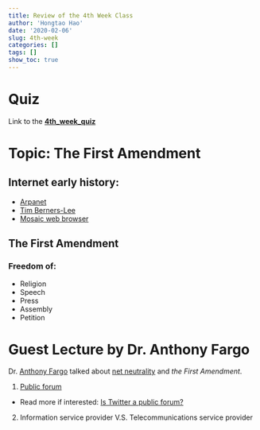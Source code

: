 ```yaml
---
title: Review of the 4th Week Class 
author: 'Hongtao Hao'
date: '2020-02-06'
slug: 4th-week
categories: []
tags: []
show_toc: true
---
```

# Quiz

Link to the [**4th_week_quiz**](https://iu.co1.qualtrics.com/jfe/form/SV_bdWq90QTIYxKUyF)

# Topic: The First Amendment

## Internet early history:
- [Arpanet](https://en.wikipedia.org/wiki/ARPANET)
- [Tim Berners-Lee](https://en.wikipedia.org/wiki/Tim_Berners-Lee)
- [Mosaic web browser](https://en.wikipedia.org/wiki/Mosaic_(web_browser))

## The First Amendment
### Freedom of:

- Religion
- Speech
- Press
- Assembly
- Petition

# Guest Lecture by Dr. Anthony Fargo

Dr. [Anthony Fargo](https://mediaschool.indiana.edu/people/profile.html?p=alfargo) talked about [net neutrality](https://en.wikipedia.org/wiki/Net_neutrality) and *the First Amendment*.

1. [Public forum](https://en.wikipedia.org/wiki/Forum_(legal))
  - Read more if interested: [Is Twitter a public forum?](https://blogs.findlaw.com/technologist/2017/08/is-twitter-a-public-forum.html)

2. Information service provider V.S. Telecommunications service provider

